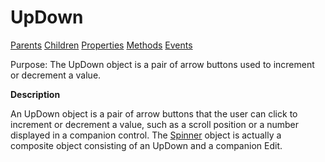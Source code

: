 




<h1 class="heading"><span class="name">UpDown</span></h1>

[Parents](../ParentLists/UpDown.htm) [Children](../ChildLists/UpDown.htm) [Properties](../PropLists/UpDown.htm) [Methods](../MethodLists/UpDown.htm) [Events](../EventLists/UpDown.htm)


Purpose: The UpDown object is a pair of arrow buttons used to increment or decrement a value.


**Description**


An UpDown object is a pair of arrow buttons that the user can click to increment or decrement a value, such as a scroll position or a number displayed in a companion control. The [Spinner](spinner.md) object is actually a composite object consisting of an UpDown and a companion Edit.



